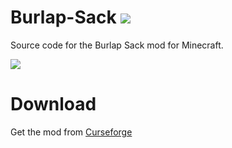 # Burlap-Sack [![](http://cf.way2muchnoise.eu/full_burlap-sack_downloads.svg)](https://minecraft.curseforge.com/projects/tainted-magic)
 Source code for the Burlap Sack mod for Minecraft.
 
![](https://github.com/yorkeJohn/Burlap-Sack/raw/master/images/burlap_sack_logo.png)

# Download
Get the mod from [Curseforge](https://www.curseforge.com/minecraft/mc-mods/tainted-magic)
